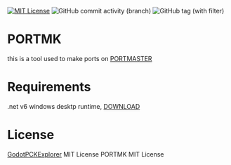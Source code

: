 [![MIT License](https://img.shields.io/badge/License-MIT-green.svg)](https://choosealicense.com/licenses/mit/)
![GitHub commit activity (branch)](https://img.shields.io/github/commit-activity/m/wesamdev/portmk)
![GitHub tag (with filter)](https://img.shields.io/github/v/tag/wesamdev/portmk?label=latest%20ver)


# PORTMK
 this is a tool used to make ports on [PORTMASTER](https://github.com/christianhaitian/PortMaster)

# Requirements
.net v6 windows desktp runtime, [DOWNLOAD](https://dotnet.microsoft.com/en-us/download/dotnet/thank-you/runtime-desktop-6.0.24-windows-x64-installer)
# License
[GodotPCKExplorer](https://github.com/DmitriySalnikov/GodotPCKExplorer) MIT License
PORTMK  MIT License